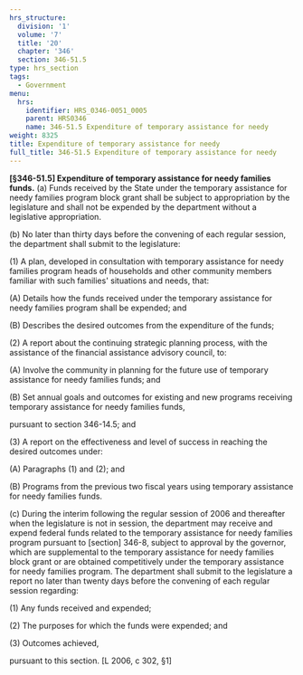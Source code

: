 ```yaml
---
hrs_structure:
  division: '1'
  volume: '7'
  title: '20'
  chapter: '346'
  section: 346-51.5
type: hrs_section
tags:
  - Government
menu:
  hrs:
    identifier: HRS_0346-0051_0005
    parent: HRS0346
    name: 346-51.5 Expenditure of temporary assistance for needy
weight: 8325
title: Expenditure of temporary assistance for needy
full_title: 346-51.5 Expenditure of temporary assistance for needy
---
```

**[§346-51.5] Expenditure of temporary assistance for needy families funds.** (a) Funds received by the State under the temporary assistance for needy families program block grant shall be subject to appropriation by the legislature and shall not be expended by the department without a legislative appropriation.

(b) No later than thirty days before the convening of each regular session, the department shall submit to the legislature:

(1) A plan, developed in consultation with temporary assistance for needy families program heads of households and other community members familiar with such families' situations and needs, that:

(A) Details how the funds received under the temporary assistance for needy families program shall be expended; and

(B) Describes the desired outcomes from the expenditure of the funds;

(2) A report about the continuing strategic planning process, with the assistance of the financial assistance advisory council, to:

(A) Involve the community in planning for the future use of temporary assistance for needy families funds; and

(B) Set annual goals and outcomes for existing and new programs receiving temporary assistance for needy families funds,

pursuant to section 346-14.5; and

(3) A report on the effectiveness and level of success in reaching the desired outcomes under:

(A) Paragraphs (1) and (2); and

(B) Programs from the previous two fiscal years using temporary assistance for needy families funds.

(c) During the interim following the regular session of 2006 and thereafter when the legislature is not in session, the department may receive and expend federal funds related to the temporary assistance for needy families program pursuant to [section] 346-8, subject to approval by the governor, which are supplemental to the temporary assistance for needy families block grant or are obtained competitively under the temporary assistance for needy families program. The department shall submit to the legislature a report no later than twenty days before the convening of each regular session regarding:

(1) Any funds received and expended;

(2) The purposes for which the funds were expended; and

(3) Outcomes achieved,

pursuant to this section. [L 2006, c 302, §1]